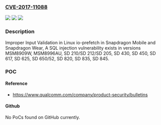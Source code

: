 ### [CVE-2017-11088](https://cve.mitre.org/cgi-bin/cvename.cgi?name=CVE-2017-11088)
![](https://img.shields.io/static/v1?label=Product&message=Snapdragon%20Mobile%2C%20Snapdragon%20Wear&color=blue)
![](https://img.shields.io/static/v1?label=Version&message=n%2Fa&color=blue)
![](https://img.shields.io/static/v1?label=Vulnerability&message=Improper%20Input%20Validation%20in%20io-prefetch&color=brighgreen)

### Description

Improper Input Validation in Linux io-prefetch in Snapdragon Mobile and Snapdragon Wear, A SQL injection vulnerability exists in versions MSM8909W, MSM8996AU, SD 210/SD 212/SD 205, SD 430, SD 450, SD 617, SD 625, SD 650/52, SD 820, SD 835, SD 845.

### POC

#### Reference
- https://www.qualcomm.com/company/product-security/bulletins

#### Github
No PoCs found on GitHub currently.

